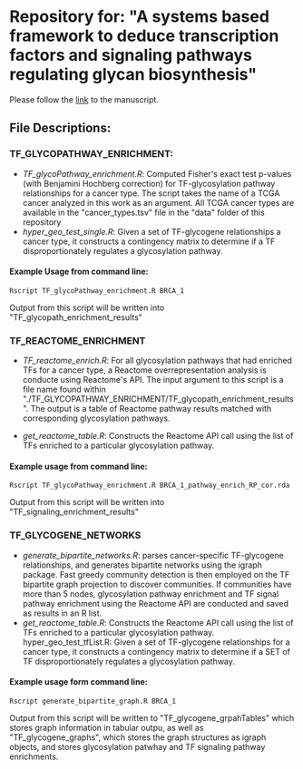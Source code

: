 # Repository for: "A systems based framework to deduce transcription factors and signaling pathways regulating glycan biosynthesis"

Please follow the [link]() to the manuscript.

## File Descriptions:

### TF_GLYCOPATHWAY_ENRICHMENT:

* *TF_glycoPathway_enrichment.R*: Computed Fisher's exact test p-values (with Benjamini Hochberg correction) for TF-glycosylation pathway relationships for a cancer type.  The script takes the name of a TCGA cancer analyzed in this work as an argument.  All TCGA cancer types are available in the "cancer_types.tsv" file in the "data" folder of this repository
* *hyper_geo_test_single.R*: Given a set of TF-glycogene relationships a cancer type, it constructs a contingency matrix to determine if a TF disproportionately regulates a glycosylation pathway.

#### Example Usage from command line:
```
Rscript TF_glycoPathway_enrichment.R BRCA_1
```
	
Output from this script will be written into "TF_glycopath_enrichment_results"

### TF_REACTOME_ENRICHMENT

* *TF_reactome_enrich.R*: For all glycosylation pathways that had enriched TFs for a cancer type, a Reactome overrepresentation analysis is conducte using Reactome's API.  The input argument to this script is a file name found within "./TF_GLYCOPATHWAY_ENRICHMENT/TF_glycopath_enrichment_results".  The output is a table of Reactome pathway results matched with corresponding glycosylation pathways.

* *get_reactome_table.R*: Constructs the Reactome API call using the list of TFs enriched to a particular glycosylation pathway.

#### Example usage from command line:
```
Rscript TF_glycoPathway_enrichment.R BRCA_1_pathway_enrich_RP_cor.rda
```

Output from this script will be written into "TF_signaling_enrichment_results"

### TF_GLYCOGENE_NETWORKS

* *generate_bipartite_networks.R*: parses cancer-specific TF-glycogene relationships, and generates bipartite networks using the igraph package.  Fast greedy community detection is then employed on the TF bipartite graph projection to discover communities.  If communities have more than 5 nodes, glycosylation pathway enrichment and TF signal pathway enrichment using the Reactome API are conducted and saved as results in an R list.
* *get_reactome_table.R*: Constructs the Reactome API call using the list of TFs enriched to a particular glycosylation pathway.
	hyper_geo_test_tfList.R: Given a set of TF-glycogene relationships for a cancer type, it constructs a contingency matrix to determine if a SET of TF disproportionately regulates a glycosylation pathway.
	
#### Example usage form command line:
```
Rscript generate_bipartite_graph.R BRCA_1
```
Output from this script will be written to "TF_glycogene_grpahTables" which stores graph information in tabular outpu, as well as "TF_glycogene_graphs", which stores the graph structures as igraph objects, and stores glycosylation patwhay and TF signaling pathway enrichments.
